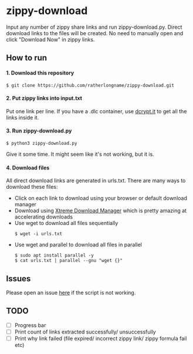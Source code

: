 # zippy-download

Input any number of zippy share links and run zippy-download.py. Direct download links to the files will be created. No need to manually open and click "Download Now" in zippy links.

## How to run

#### 1. Download this repository
```
$ git clone https://github.com/ratherlongname/zippy-download.git
```

#### 2. Put zippy links into input.txt

Put one link per line. If you have a .dlc container, use [dcrypt.it](www.dcrypt.it) to get all the links inside it.

#### 3. Run zippy-download.py
```
$ python3 zippy-download.py
```
Give it some time. It might seem like it's not working, but it is.

#### 4. Download files

All direct download links are generated in urls.txt. There are many ways to download these files:
  - Click on each link to download using your browser or default download manager
  - Download using [Xtreme Download Manager](https://subhra74.github.io/xdm/) which is pretty amazing at accelerating downloads
  - Use wget to download all files sequentially
	  ```
	  $ wget -i urls.txt
	  ```
  - Use wget and parallel to download all files in parallel
	  ```
	  $ sudo apt install parallel -y
	  $ cat urls.txt | parallel --gnu "wget {}"
	  ```

## Issues

Please open an issue [here](https://github.com/ratherlongname/zippy-download/issues) if the script is not working.

## TODO
- [ ] Progress bar
- [ ] Print count of links extracted successfully/ unsuccessfully
- [ ] Print why link failed (file expired/ incorrect zippy link/ zippy formula fail etc)
